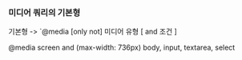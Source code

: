 ### 미디어 쿼리의 기본형

기본형 -> `@media [only
not] 미디어 유형 [ and 조건
]

@media screen and (max-width: 736px)
body, input, textarea, select
